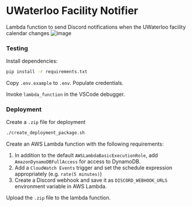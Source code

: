 # UWaterloo Facility Notifier

Lambda function to send Discord notifications when the UWaterloo facility calendar changes
![image](https://user-images.githubusercontent.com/5977478/214961218-5e39fc69-c043-4fe5-8cf4-c488640aa1cc.png)

### Testing

Install dependencies:

```bash
pip install -r requirements.txt
```

Copy `.env.example` to `.env`. Populate credentials.

Invoke `lambda_function` in the VSCode debugger.


### Deployment

Create a `.zip` file for deployment

```bash
./create_deployment_package.sh
```

Create an AWS Lambda function with the following requirements:
1. In addition to the default `AWSLambdaBasicExecutionRole`, add `AmazonDynamoDBFullAccess` for access to DynamoDB.
2. Add a `CloudWatch Events` trigger and set the schedule expression appropriately (e.g. `rate(5 minutes)`)
3. Create a Discord webhook and save it as `DISCORD_WEBHOOK_URLS` environment variable in AWS Lambda.

Upload the `.zip` file to the lambda function.
